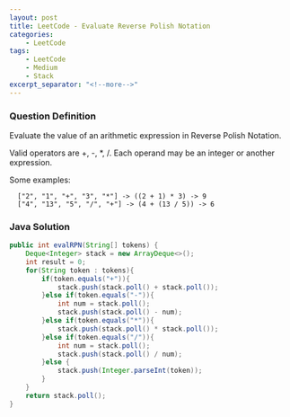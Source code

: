 ```yaml
---
layout: post
title: LeetCode - Evaluate Reverse Polish Notation
categories:
    - LeetCode
tags:
    - LeetCode
    - Medium
    - Stack
excerpt_separator: "<!--more-->"
---
```


### Question Definition
Evaluate the value of an arithmetic expression in Reverse Polish Notation.

Valid operators are +, -, *, /. Each operand may be an integer or another expression.
<!--more-->

Some examples:
```
  ["2", "1", "+", "3", "*"] -> ((2 + 1) * 3) -> 9
  ["4", "13", "5", "/", "+"] -> (4 + (13 / 5)) -> 6
```
### Java Solution
```java
public int evalRPN(String[] tokens) {
    Deque<Integer> stack = new ArrayDeque<>();
    int result = 0;
    for(String token : tokens){
        if(token.equals("+")){
            stack.push(stack.poll() + stack.poll());
        }else if(token.equals("-")){
            int num = stack.poll();
            stack.push(stack.poll() - num);
        }else if(token.equals("*")){
            stack.push(stack.poll() * stack.poll());
        }else if(token.equals("/")){
            int num = stack.poll();
            stack.push(stack.poll() / num);
        }else {
            stack.push(Integer.parseInt(token));
        }
    }
    return stack.poll();
}
```